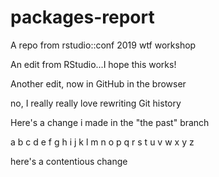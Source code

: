 # packages-report
A repo from rstudio::conf 2019 wtf workshop

An edit from RStudio...I hope this works!

Another edit, now in GitHub in the browser

no, I really really love rewriting Git history

Here's a change i made in the "the past" branch

a b c d e f g h i j k l m n o p q r s t u v w x y z

here's a contentious change